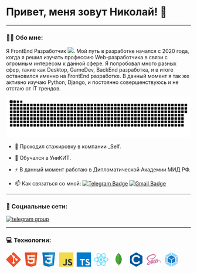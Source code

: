 # Привет, меня зовут Николай! 👋

---

### 👨‍💻 Обо мне:

Я FrontEnd Разработчик <img src="https://media.giphy.com/media/WUlplcMpOCEmTGBtBW/giphy.gif" width="30px">. Мой путь в разработке начался с 2020 года, когда я решил изучать профессию Web-разработчика в связи с огромным интересом к данной сфере. Я попробовал много разных сфер, такие как Desktop, GameDev, BackEnd разработка, и в итоге остановился именно на FrontEnd разработке. В данный момент я так же активно изучаю Python, Django, и постоянно совершенствуюсь и не отстаю от IT трендов.

<p align="center">
 <img width="600" src="assets/github-snake.svg" alt="snake"/>
</p>

-  :telescope: Проходил стажировку в компании \_Self.

-  :seedling: Обучался в УниКИТ.

-  :zap: В данный момент работаю в Дипломатической Академии МИД РФ.

-  :mailbox: Как связаться со мной: [![Telegram Badge](https://img.shields.io/badge/-gells0nd-blue?style=flat&logo=Telegram&logoColor=white)](https://t.me/gells0nd) [![Gmail Badge](https://img.shields.io/badge/-Gmail-red?style=flat&logo=Gmail&logoColor=white)](mailto:nick71517@gmail.com)

---

### 🤝 Социальные сети:

  <div id="badges">
    <a href="https://t.me/gells0nd" target="_blank">
      <img src="https://cdn-icons-png.flaticon.com/512/2111/2111646.png" width="40" height="40" alt="telegram group" />
    </a>
  </div>

---

### 💻 Технологии:

<div>
  <img src="https://github.com/devicons/devicon/blob/master/icons/git/git-original.svg" title="git" alt="git" width="40" height="40"/>&nbsp
  <img src="https://github.com/devicons/devicon/blob/master/icons/html5/html5-original.svg" title="html5" alt="html5" width="40" height="40"/>&nbsp
  <img src="https://github.com/devicons/devicon/blob/master/icons/css3/css3-original.svg" title="css" alt="css" width="40" height="40"/>&nbsp
  <img src="https://github.com/devicons/devicon/blob/master/icons/javascript/javascript-original.svg" title="javascript" alt="javascript" width="40" height="40"/>&nbsp
  <img src="https://github.com/devicons/devicon/blob/master/icons/typescript/typescript-original.svg" title="typescript" alt="typescript" width="40" height="40"/>&nbsp
  <img src="https://github.com/devicons/devicon/blob/master/icons/react/react-original.svg" title="reactjs" alt="reactjs" width="40" height="40"/>&nbsp
  <img src="https://github.com/devicons/devicon/blob/master/icons/mongodb/mongodb-original.svg" title="mongodb" alt="mongodb" width="40" height="40"/>&nbsp
  <img src="https://github.com/devicons/devicon/blob/master/icons/c/c-plain.svg" title="C" alt="C" width="40" height="40"/>&nbsp;
  <img src="https://github.com/devicons/devicon/blob/master/icons/sass/sass-original.svg" title="sass/scss" alt="sass/scss" width="40" height="40"/>&nbsp;
  <img src="https://github.com/devicons/devicon/blob/master/icons/webpack/webpack-original.svg" title="webpack" alt="webpack" width="40" height="40"/>&nbsp;
</div>
